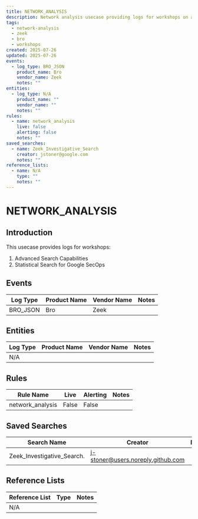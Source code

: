 ```yaml
---
title: NETWORK_ANALYSIS
description: Network analysis usecase providing logs for workshops on advanced search capabilities and statistical search for Google SecOps
tags:
  - network-analysis
  - zeek
  - bro
  - workshops
created: 2025-07-26
updated: 2025-07-26
events:
  - log_type: BRO_JSON
    product_name: Bro
    vendor_name: Zeek
    notes: ""
entities:
  - log_type: N/A
    product_name: ""
    vendor_name: ""
    notes: ""
rules:
  - name: network_analysis
    live: false
    alerting: false
    notes: ""
saved_searches:
  - name: Zeek_Investigative_Search
    creator: jstoner@google.com
    notes: ""
reference_lists:
  - name: N/A
    type: ""
    notes: ""
---
```


# NETWORK_ANALYSIS

## Introduction

This usecase provides logs for workshops:
 1. Advanced Search Capabilities
 1. Statistical Search for Google SecOps

## Events

| Log Type     | Product Name | Vendor Name | Notes |
|--------------|--------------|-------------|-------|
| BRO_JSON     | Bro          | Zeek        |       |

## Entities

| Log Type | Product Name | Vendor Name | Notes |
|----------|--------------|-------------|-------|
| N/A      |              |             |       |

## Rules

| Rule Name         | Live  | Alerting | Notes |
|-------------------|-------|----------|-------|
| network_analysis  | False | False    |       |

## Saved Searches

| Search Name                 | Creator             | Notes |
|-----------------------------|---------------------|-------|
| Zeek_Investigative_Search.  | j-stoner@users.noreply.github.com  |       |

## Reference Lists

| Reference List | Type   | Notes |
|----------------|--------|-------|
| N/A            |        |       |
